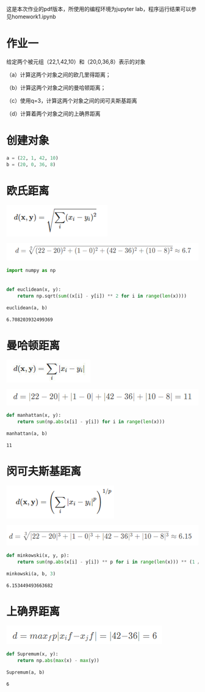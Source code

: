 这是本次作业的pdf版本，所使用的编程环境为jupyter lab，程序运行结果可以参见homework1.ipynb

# 作业一

给定两个被元组（22,1,42,10）和（20,0,36,8）表示的对象

（a）计算这两个对象之间的欧几里得距离；

（b）计算这两个对象之间的曼哈顿距离；

（c）使用q=3，计算这两个对象之间的闵可夫斯基距离

（d）计算着两个对象之间的上确界距离

# 创建对象


```python
a = (22, 1, 42, 10)
b = (20, 0, 36, 8)
```

# 欧氏距离
![image-pt1](img/pt1.jpg)

![image-pt](img/pt2.jpg)


```python
import numpy as np


def euclidean(x, y):
    return np.sqrt(sum((x[i] - y[i]) ** 2 for i in range(len(x))))
```


```python
euclidean(a, b)
```




    6.708203932499369



# 曼哈顿距离
![image-pt](img/pt3.jpg)

![image-pt](img/pt4.jpg)


```python
def manhattan(x, y):
    return sum(np.abs(x[i] - y[i]) for i in range(len(x)))
```


```python
manhattan(a, b)
```




    11



# 闵可夫斯基距离
![image-pt](img/pt6.jpg)

![image-pt](img/pt5.jpg)


```python
def minkowski(x, y, p):
    return sum(np.abs(x[i] - y[i]) ** p for i in range(len(x))) ** (1 / p)
```


```python
minkowski(a, b, 3)
```




    6.153449493663682



# 上确界距离

![image-pt](img/pt7.jpg)


```python
def Supremum(x, y):
    return np.abs(max(x) - max(y))
```


```python
Supremum(a, b)
```




    6


